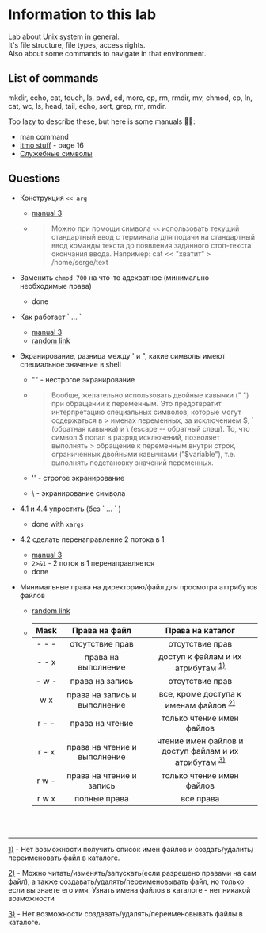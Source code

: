# Information to this lab

Lab about Unix system in general.  
It's file structure, file types, access rights.  
Also about some commands to navigate in that environment.

## List of commands

mkdir, echo, cat, touch, ls, pwd, cd, more, cp, rm, rmdir, mv, chmod, 
cp, ln, cat, wc, ls, head, tail, echo, sort, grep, rm, rmdir.

Too lazy to describe these, but here is some manuals 💂‍♂️:  
- man command
- [itmo stuff](https://se.ifmo.ru/documents/10180/38002/%D0%9C%D0%B5%D1%82%D0%BE%D0%B4%D0%B8%D1%87%D0%B5%D1%81%D0%BA%D0%B8%D0%B5+%D1%83%D0%BA%D0%B0%D0%B7%D0%B0%D0%BD%D0%B8%D1%8F+%D0%BA+%D0%B2%D1%8B%D0%BF%D0%BE%D0%BB%D0%BD%D0%B5%D0%BD%D0%B8%D1%8E+%D0%BB%D0%B0%D0%B1%D0%BE%D1%80%D0%B0%D1%82%D0%BE%D1%80%D0%BD%D1%8B%D1%85+%D1%80%D0%B0%D0%B1%D0%BE%D1%82+%D0%B8+%D1%80%D1%83%D0%B1%D0%B5%D0%B6%D0%BD%D0%BE%D0%B3%D0%BE+%D0%BA%D0%BE%D0%BD%D1%82%D1%80%D0%BE%D0%BB%D1%8F+%D0%91%D0%AD%D0%92%D0%9C+2019+bcomp-ng.pdf/d5a1be02-ad3f-4c43-8032-a2a04d6db12e) - page 16
- [Служебные символы](https://vds-admin.ru/shell-scripting/sluzhebnye-simvoly)

## Questions

- Конструкция `<< arg`  
  + [manual 3](https://vds-admin.ru/shell-scripting/sluzhebnye-simvoly#dochere_)
  
  + > Можно при помощи символа `<<` использовать текущий стандартный ввод с терминала для подачи на стандартный ввод
    > команды текста до появления заданного стоп-текста окончания ввода. 
    > Например:
    > cat << "хватит" > /home/serge/text
  
- Заменить `chmod 700` на что-то адекватное (минимально необходимые права)  
  + done
  
- Как работает \` ...  \`  
  + [manual 3](https://vds-admin.ru/shell-scripting/sluzhebnye-simvoly#revkav_)
  + [random link](https://it.wikireading.ru/42634)
  
- Экранирование, разница между ' и ", какие символы имеют специальное значение в shell  
  + "" - нестрогое экранирование
  
  + > Вообще, желательно использовать двойные кавычки (" ") при обращении к переменным. Это предотвратит интерпретацию специальных символов, которые могут содержаться в   > именах переменных, за исключением $, ` (обратная кавычка) и \ (escape -- обратный слэш). То, что символ $ попал в разряд исключений, позволяет выполнять             > обращение к переменным внутри строк, ограниченных двойными кавычками ("$variable"), т.е. выполнять подстановку значений переменных.
  
  + '' - строгое экранирование  
  + \ - экранирование символа
  
- 4.1 и 4.4 упростить (без \` ... \` )  
  + done with `xargs`
  
- 4.2 сделать перенаправление 2 потока в 1
  + [manual 3](https://vds-admin.ru/shell-scripting/sluzhebnye-simvoly#perenapr_)
  + `2>&1` - 2 поток в 1 перенаправляется
  + done
- Минимальные права на директорию/файл для просмотра аттрибутов файлов  
  + [random link](https://help.ubuntu.ru/wiki/%D1%81%D1%82%D0%B0%D0%BD%D0%B4%D0%B0%D1%80%D1%82%D0%BD%D1%8B%D0%B5_%D0%BF%D1%80%D0%B0%D0%B2%D0%B0_unix)
  + | Mask    | Права на файл                | Права на каталог                                                                  |
    | :-----: | :--------------------------: | :--------------:                                                                  |
    | - - -   | отсутствие прав              | отсутствие прав                                                                   |
    | - - x   | права на выполнение          | доступ к файлам и их атрибутам <sup><a href="#_1">1)</a></sup>                    |
    | - w -   | права на запись              | отсутствие прав                                                                   |
    |  w x    | права на запись и выполнение | все, кроме доступа к именам файлов <sup><a href="#_2">2)</a></sup>                |
    | r - -   | права на чтение              | только чтение имен файлов                                                         |
    | r - x   | права на чтение и выполнение | чтение имен файлов и доступ файлам и их атрибутам <sup><a href='#_3'>3)</a></sup> |
    | r w -   | права на чтение и запись     | только чтение имен файлов                                                         |
    | r w x   | полные права                 | все права                                                                         |
    
    <br>
    <br>
---

[1)](#_1) - Нет возможности получить список имен файлов и создать/удалить/переименовать файл в каталоге. 
  
[2)](#_2) - Можно читать/изменять/запускать(если разрешено правами на сам файл), а также создавать/удалять/переименовывать файл, но только если вы знаете его имя. Узнать имена файлов в каталоге - нет никакой возможности
  
[3)](#_3) - Нет возможности создавать/удалять/переименовывать файлы в каталоге.
